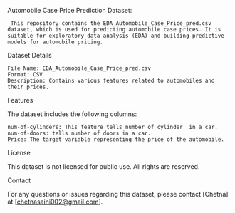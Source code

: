 Automobile Case Price Prediction Dataset:

     This repository contains the EDA_Automobile_Case_Price_pred.csv dataset, which is used for predicting automobile case prices. It is suitable for exploratory data analysis (EDA) and building predictive models for automobile pricing.

Dataset Details

    File Name: EDA_Automobile_Case_Price_pred.csv
    Format: CSV
    Description: Contains various features related to automobiles and their prices.

    
Features

The dataset includes the following columns:

    num-of-cylinders: This feature tells number of cylinder  in a car.
    num-of-doors: tells number of doors in a car.
    Price: The target variable representing the price of the automobile.
License

This dataset is not licensed for public use. All rights are reserved.

Contact

For any questions or issues regarding this dataset, please contact [Chetna] at [chetnasaini002@gmail.com].

